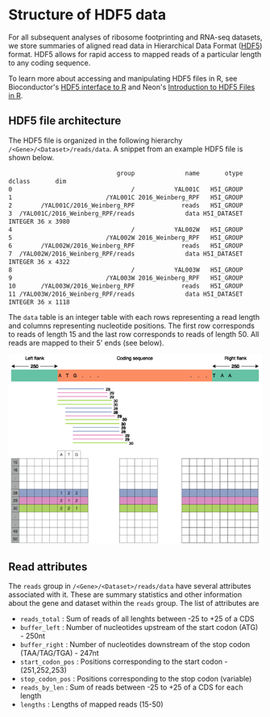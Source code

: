 # Structure of HDF5 data

For all subsequent analyses of ribosome footprinting and RNA-seq datasets, we store summaries of aligned read data in Hierarchical Data Format ([HDF5](https://en.wikipedia.org/wiki/Hierarchical_Data_Format)) format. HDF5 allows for rapid access to mapped reads of a particular length to any coding sequence.

To learn more about accessing and manipulating HDF5 files in R, see Bioconductor's [HDF5 interface to R](https://bioconductor.org/packages/release/bioc/html/rhdf5.html) and Neon's [Introduction to HDF5 Files in R](https://www.neonscience.org/hdf5-intro-r).

## HDF5 file architecture

The HDF5 file is organized in the following hierarchy `/<Gene>/<Dataset>/reads/data`. A snippet from an example HDF5 file is shown below. 

```
                              group              name       otype  dclass       dim
0                                 /           YAL001C   H5I_GROUP                  
1                          /YAL001C 2016_Weinberg_RPF   H5I_GROUP                  
2        /YAL001C/2016_Weinberg_RPF             reads   H5I_GROUP                  
3  /YAL001C/2016_Weinberg_RPF/reads              data H5I_DATASET INTEGER 36 x 3980
4                                 /           YAL002W   H5I_GROUP                  
5                          /YAL002W 2016_Weinberg_RPF   H5I_GROUP                  
6        /YAL002W/2016_Weinberg_RPF             reads   H5I_GROUP                  
7  /YAL002W/2016_Weinberg_RPF/reads              data H5I_DATASET INTEGER 36 x 4322
8                                 /           YAL003W   H5I_GROUP                  
9                          /YAL003W 2016_Weinberg_RPF   H5I_GROUP                  
10       /YAL003W/2016_Weinberg_RPF             reads   H5I_GROUP                  
11 /YAL003W/2016_Weinberg_RPF/reads              data H5I_DATASET INTEGER 36 x 1118
```
The `data` table is an integer table with each rows representing a read length and columns representing nucleotide positions. The first row corresponds to reads of length 15 and the last row corresponds to reads of length 50. All reads are mapped to their 5' ends (see below).

![H5 architecture](../images/h5_architecture.png)

## Read attributes

The `reads` group in `/<Gene>/<Dataset>/reads/data` have several attributes associated with it. These are summary statistics and other information about the gene and dataset within the `reads` group. The list of attributes are

* `reads_total` : Sum of reads of all lenghts between -25 to +25 of a CDS
* `buffer_left` : Number of nucleotides upstream of the start codon (ATG) - 250nt
* `buffer_right` : Number of nucleotides downstream of the stop codon (TAA/TAG/TGA) - 247nt
* `start_codon_pos` : Positions corresponding to the start codon - (251,252,253)
* `stop_codon_pos` : Positions corresponding to the stop codon (variable)
* `reads_by_len` : Sum of reads between -25 to +25 of a CDS for each length
* `lengths` : Lengths of mapped reads (15-50)
